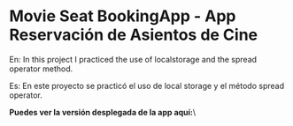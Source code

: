 # Movie Seat BookingApp - App Reservación de Asientos de Cine
En: In this project I practiced the use of localstorage and the spread operator method.

Es: En este proyecto se practicó el uso de local storage y el método spread operator.

**Puedes ver la versión desplegada de la app aquí:**\
